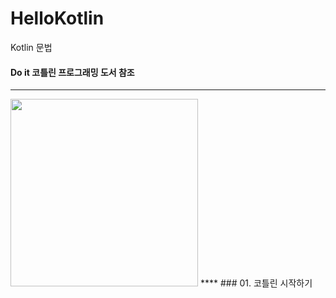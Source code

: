 # HelloKotlin
Kotlin 문법
#### Do it 코틀린 프로그래밍 도서 참조
****
<img src="https://user-images.githubusercontent.com/58936137/166410605-14c79dad-9653-4a0b-8811-ed647c4ce9fb.png" width="300" height="300">
****
### 01. 코틀린 시작하기

